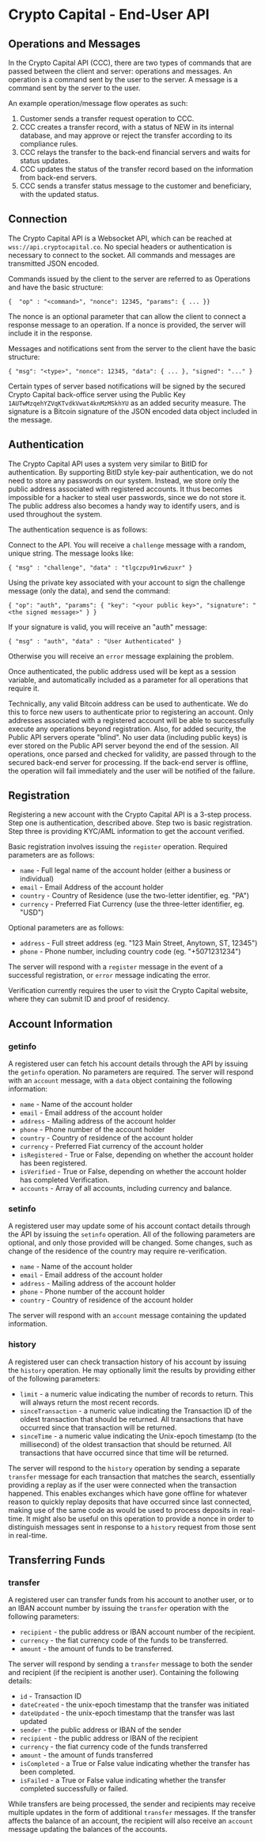 # Crypto Capital - End-User API

## Operations and Messages
In the Crypto Capital API (CCC), there are two types of commands that are passed between the client and server: operations and messages. An operation is a command sent by the user to the server. A message is a command sent by the server to the user.

An example operation/message flow operates as such:

1. Customer sends a transfer request operation to CCC.
2. CCC creates a transfer record, with a status of NEW in its internal database, and may approve or reject the transfer according to its compliance rules.
3. CCC relays the transfer to the back-end financial servers and waits for status updates.
4. CCC updates the status of the transfer record based on the information from back-end servers.
5. CCC sends a transfer status message to the customer and beneficiary, with the updated status.

## Connection
The Crypto Capital API is a Websocket API, which can be reached at `wss://api.cryptocapital.co`. No special headers or authentication is necessary to connect to the socket. All commands and messages are transmitted JSON encoded. 

Commands issued by the client to the server are referred to as Operations and have the basic structure:

```
{  "op" : "<command>", "nonce": 12345, "params": { ... }}
```

The nonce is an optional parameter that can allow the client to connect a response message to an operation. If a nonce is provided, the server will include it in the response.

Messages and notifications sent from the server to the client have the basic structure:

```
{ "msg": "<type>", "nonce": 12345, "data": { ... }, "signed": "..." }
```

Certain types of server based notifications will be signed by the secured Crypto Capital back-office server using the Public Key `1AUTwMzqehYZVqKTvdkVwat4knMzMSkhYU` as an added security measure. The signature is a Bitcoin signature of the JSON encoded data object included in the message.

## Authentication
The Crypto Capital API uses a system very similar to BitID for authentication. By supporting BitID style key-pair authentication, we do not need to store any passwords on our system. Instead, we store only the public address associated with registered accounts.  It thus becomes impossible for a hacker to steal user passwords, since we do not store it.  The public address also becomes a handy way to identify users, and is used throughout the system.  

The authentication sequence is as follows:

Connect to the API. You will receive a `challenge` message with a random, unique string. The message looks like:

```
{ "msg" : "challenge", "data" : "tlgczpu91rw6zuxr" }
```

Using the private key associated with your account to sign the challenge message (only the data), and send the command:

```
{ "op": "auth", "params": { "key": "<your public key>", "signature": "<the signed message>" } }
```

If your signature is valid, you will receive an "auth" message:

```
{ "msg" : "auth", "data" : "User Authenticated" }
```

Otherwise you will receive an `error` message explaining the problem.

Once authenticated, the public address used will be kept as a session variable, and automatically included as a parameter for all operations that require it.

Technically, any valid Bitcoin address can be used to authenticate. We do this to force new users to authenticate prior to registering an account. Only addresses associated with a registered account will be able to successfully execute any operations beyond registration. Also, for added security, the Public API servers operate "blind". No user data (including public keys) is ever stored on the Public API server beyond the end of the session. All operations, once parsed and checked for validity, are passed through to the secured back-end server for processing. If the back-end server is offline, the operation will fail immediately and the user will be notified of the failure.

## Registration
Registering a new account with the Crypto Capital API is a 3-step process. Step one is authentication, described above. Step two is basic registration. Step three is providing KYC/AML information to get the account verified.

Basic registration involves issuing the `register` operation. Required parameters are as follows:

* `name` - Full legal name of the account holder (either a business or individual)
* `email` - Email Address of the account holder
* `country` - Country of Residence (use the two-letter identifier, eg. "PA")
* `currency` - Preferred Fiat Currency (use the three-letter identifier, eg. "USD")

Optional parameters are as follows:

* `address` - Full street address (eg. "123 Main Street, Anytown, ST, 12345")
* `phone` - Phone number, including country code (eg. "+5071231234")

The server will respond with a `register` message in the event of a successful registration, or `error` message indicating the error.

Verification currently requires the user to visit the Crypto Capital website, where they can submit ID and proof of residency.

## Account Information
### getinfo
A registered user can fetch his account details through the API by issuing the `getinfo` operation. No parameters are required. The server will respond with an `account` message, with a `data` object containing the following information:

* `name` - Name of the account holder
* `email` - Email address of the account holder
* `address` - Mailing address of the account holder
* `phone` - Phone number of the account holder
* `country` - Country of residence of the account holder
* `currency` - Preferred Fiat currency of the account holder
* `isRegistered` - True or False, depending on whether the account holder has been registered.
* `isVerified` - True or False, depending on whether the account holder has completed Verification.
* `accounts` - Array of all accounts, including currency and balance.

### setinfo
A registered user may update some of his account contact details through the API by issuing the `setinfo` operation. All of the following parameters are optional, and only those provided will be changed. Some changes, such as change of the residence of the country may require re-verification.

* `name` - Name of the account holder
* `email` - Email address of the account holder
* `address` - Mailing address of the account holder
* `phone` - Phone number of the account holder
* `country` - Country of residence of the account holder

The server will respond with an `account` message containing the updated information.

### history
A registered user can check transaction history of his account by issuing the `history` operation. He may optionally limit the results by providing either of the following parameters:

* `limit` - a numeric value indicating the number of records to return. This will always return the most recent records.
* `sinceTransaction` - a numeric value indicating the Transaction ID of the oldest transaction that should be returned. All transactions that have occurred since that transaction will be returned.
* `sinceTime` - a numeric value indicating the Unix-epoch timestamp (to the millisecond) of the oldest transaction that should be returned. All transactions that have occurred since that time will be returned.

The server will respond to the `history` operation by sending a separate `transfer` message for each transaction that matches the search, essentially providing a replay as if the user were connected when the transaction happened. This enables exchanges which have gone offline for whatever reason to quickly replay deposits that have occurred since last connected, making use of the same code as would be used to process deposits in real-time. It might also be useful on this operation to provide a nonce in order to distinguish messages sent in response to a `history` request from those sent in real-time.

## Transferring Funds
### transfer
A registered user can transfer funds from his account to another user, or to an IBAN account number by issuing the `transfer` operation with the following parameters:

* `recipient` - the public address or IBAN account number of the recipient.
* `currency` - the fiat currency code of the funds to be transferred.
* `amount` - the amount of funds to be transferred.

The server will respond by sending a `transfer` message to both the sender and recipient (if the recipient is another user). Containing the following details:

* `id` - Transaction ID
* `dateCreated` - the unix-epoch timestamp that the transfer was initiated
* `dateUpdated` - the unix-epoch timestamp that the transfer was last updated
* `sender` - the public address or IBAN of the sender
* `recipient` - the public address or IBAN of the recipient
* `currency` - the fiat currency code of the funds transferred
* `amount` - the amount of funds transferred
* `isCompleted` - a True or False value indicating whether the transfer has been completed.
* `isFailed` - a True or False value indicating whether the transfer completed successfully or failed.

While transfers are being processed, the sender and recipients may receive multiple updates in the form of additional `transfer` messages. If the transfer affects the balance of an account, the recipient will also receive an `account` message updating the balances of the accounts.
